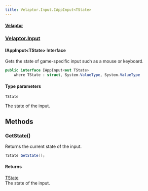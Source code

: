 ```yaml
---
title: Velaptor.Input.IAppInput<TState>
---
```


#### [Velaptor](Namespaces.md 'Velaptor Namespaces')
### [Velaptor.Input](Velaptor.Input.md 'Velaptor.Input')

#### IAppInput&lt;TState&gt; Interface

Gets the state of game-specific input such as a mouse or keyboard.

```csharp
public interface IAppInput<out TState>
    where TState : struct, System.ValueType, System.ValueType
```
#### Type parameters

<a name='Velaptor.Input.IAppInput<TState>.TState'></a>

`TState`

The state of the input.
## Methods

<a name='Velaptor.Input.IAppInput<TState>.GetState()'></a>

### GetState() 

Returns the current state of the input.

```csharp
TState GetState();
```

#### Returns
[TState](Velaptor.Input.IAppInput_TState_.md#tstate 'Velaptor.Input.IAppInput<TState>.TState')  
The state of the input.
